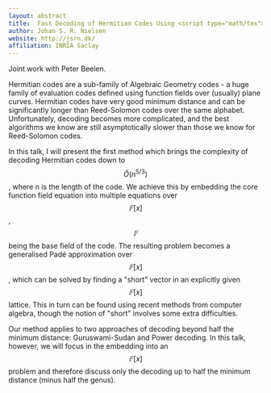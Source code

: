```yaml
---
layout: abstract
title:  Fast Decoding of Hermitian Codes Using <script type="math/tex">𝔽[x]</script>-Lattice Basis Reduction
author: Johan S. R. Nielsen
website: http://jsrn.dk/
affiliation: INRIA Saclay
---
```

Joint work with Peter Beelen.

Hermitian codes are a sub-family of Algebraic Geometry codes - a huge family of
evaluation codes defined using function fields over (usually) plane curves.
Hermitian codes have very good minimum distance and can be significantly longer
than Reed-Solomon codes over the same alphabet. Unfortunately, decoding becomes
more complicated, and the best algorithms we know are still asymptotically
slower than those we know for Reed-Solomon codes.

In this talk, I will present the first method which brings the complexity of
decoding Hermitian codes down to $$\tilde{O}(n^{5/3})$$, where n is the length of the code.
We achieve this by embedding the core function field equation into multiple
equations over $$𝔽[x]$$, $$𝔽$$ being the base field of the code. The resulting problem
becomes a generalised Padé approximation over $$𝔽[x]$$, which can be solved by
finding a "short" vector in an explicitly given $$𝔽[x]$$ lattice. This in turn can
be found using recent methods from computer algebra, though the notion of "short"
involves some extra difficulties.

Our method applies to two approaches of decoding beyond half the minimum
distance: Guruswami-Sudan and Power decoding. In this talk, however, we will
focus in the embedding into an $$𝔽[x]$$ problem and therefore discuss only the
decoding up to half the minimum distance (minus half the genus).
